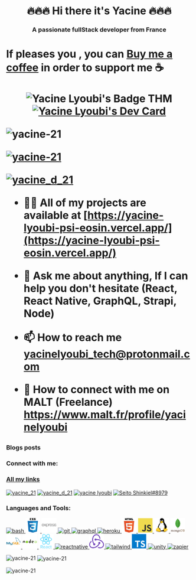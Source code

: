 ### <h1 align='center'>🔥🔥🔥 Hi there it's Yacine 🔥🔥🔥</h1>
<h3 align="center">A passionate fullStack developer from France</h3>
<h1> If pleases you , you can <a href="https://www.buymeacoffee.com/yacinelyoubi">Buy me a coffee</a> in order to support me ☕ <h1> 

<div align='center'>
<img src="https://tryhackme-badges.s3.amazonaws.com/nightstandvisiti.png" width="500" alt="Yacine Lyoubi's Badge THM"/>
</div>
      
      
<div align='center'>
      <a href="https://app.daily.dev/yacine_21"><img src="https://api.daily.dev/devcards/7a7698e5b6974529a4fbc5caa173756c.png?r=0yj" alt="Yacine Lyoubi's Dev Card"/></a>
</div>


<p align="left"> <img src="https://komarev.com/ghpvc/?username=yacine-21&label=Profile%20views&color=0e75b6&style=flat" alt="yacine-21" /> </p>

<p align="left"> <a href="https://github.com/ryo-ma/github-profile-trophy"><img src="https://github-profile-trophy.vercel.app/?username=yacine-21" alt="yacine-21" /></a> </p>

<p align="left"> <a href="https://twitter.com/yacine_d_21" target="blank"><img src="https://img.shields.io/twitter/follow/yacine_d_21?logo=twitter&style=for-the-badge" alt="yacine_d_21" /></a> </p>

- 👨‍💻 All of my projects are available at [https://yacine-lyoubi-psi-eosin.vercel.app/](https://yacine-lyoubi-psi-eosin.vercel.app/)

- 💬 Ask me about anything, If I can help you don't hesitate **(React, React Native, GraphQL, Strapi, Node)**

- 📫 How to reach me **yacinelyoubi_tech@protonmail.com**

- 💼 How to connect with me on MALT (Freelance)  **https://www.malt.fr/profile/yacinelyoubi**

### Blogs posts
<!-- BLOG-POST-LIST:START -->
<!-- BLOG-POST-LIST:END -->

<h3 align="left">Connect with me:</h3>
<h3 align="left"><a href="https://bio.link/yacine_lyoubi" target="_blank">All my links</a></h3>
<p align="left">
<a href="https://app.daily.dev/yacine_21" target="blank"><img align="center" src="https://raw.githubusercontent.com/rahuldkjain/github-profile-readme-generator/master/src/images/icons/Social/devto.svg" alt="yacine_21" height="30" width="40" /></a>
<a href="https://twitter.com/yacine_d_21" target="blank"><img align="center" src="https://raw.githubusercontent.com/rahuldkjain/github-profile-readme-generator/master/src/images/icons/Social/twitter.svg" alt="yacine_d_21" height="30" width="40" /></a>
<a href="https://www.linkedin.com/in/yacine-lyoubi/" target="blank"><img align="center" src="https://raw.githubusercontent.com/rahuldkjain/github-profile-readme-generator/master/src/images/icons/Social/linked-in-alt.svg" alt="yacine lyoubi" height="30" width="40" /></a>
<a href="https://discord.gg/Seito Shinkiel#8979" target="blank"><img align="center" src="https://raw.githubusercontent.com/rahuldkjain/github-profile-readme-generator/master/src/images/icons/Social/discord.svg" alt="Seito Shinkiel#8979" height="30" width="40" /></a>
</p>

<h3 align="left">Languages and Tools:</h3>
<p align="left"> <a href="https://www.gnu.org/software/bash/" target="_blank" rel="noreferrer"> <img src="https://www.vectorlogo.zone/logos/gnu_bash/gnu_bash-icon.svg" alt="bash" width="40" height="40"/> </a> <a href="https://www.w3schools.com/css/" target="_blank" rel="noreferrer"> <img src="https://raw.githubusercontent.com/devicons/devicon/master/icons/css3/css3-original-wordmark.svg" alt="css3" width="40" height="40"/> </a> <a href="https://expressjs.com" target="_blank" rel="noreferrer"> <img src="https://raw.githubusercontent.com/devicons/devicon/master/icons/express/express-original-wordmark.svg" alt="express" width="40" height="40"/> </a> <a href="https://git-scm.com/" target="_blank" rel="noreferrer"> <img src="https://www.vectorlogo.zone/logos/git-scm/git-scm-icon.svg" alt="git" width="40" height="40"/> </a> <a href="https://graphql.org" target="_blank" rel="noreferrer"> <img src="https://www.vectorlogo.zone/logos/graphql/graphql-icon.svg" alt="graphql" width="40" height="40"/> </a> <a href="https://heroku.com" target="_blank" rel="noreferrer"> <img src="https://www.vectorlogo.zone/logos/heroku/heroku-icon.svg" alt="heroku" width="40" height="40"/> </a> <a href="https://www.w3.org/html/" target="_blank" rel="noreferrer"> <img src="https://raw.githubusercontent.com/devicons/devicon/master/icons/html5/html5-original-wordmark.svg" alt="html5" width="40" height="40"/> </a> <a href="https://developer.mozilla.org/en-US/docs/Web/JavaScript" target="_blank" rel="noreferrer"> <img src="https://raw.githubusercontent.com/devicons/devicon/master/icons/javascript/javascript-original.svg" alt="javascript" width="40" height="40"/> </a> <a href="https://www.linux.org/" target="_blank" rel="noreferrer"> <img src="https://raw.githubusercontent.com/devicons/devicon/master/icons/linux/linux-original.svg" alt="linux" width="40" height="40"/> </a> <a href="https://www.mongodb.com/" target="_blank" rel="noreferrer"> <img src="https://raw.githubusercontent.com/devicons/devicon/master/icons/mongodb/mongodb-original-wordmark.svg" alt="mongodb" width="40" height="40"/> </a> <a href="https://www.mysql.com/" target="_blank" rel="noreferrer"> <img src="https://raw.githubusercontent.com/devicons/devicon/master/icons/mysql/mysql-original-wordmark.svg" alt="mysql" width="40" height="40"/> </a> <a href="https://nodejs.org" target="_blank" rel="noreferrer"> <img src="https://raw.githubusercontent.com/devicons/devicon/master/icons/nodejs/nodejs-original-wordmark.svg" alt="nodejs" width="40" height="40"/> </a> <a href="https://reactjs.org/" target="_blank" rel="noreferrer"> <img src="https://raw.githubusercontent.com/devicons/devicon/master/icons/react/react-original-wordmark.svg" alt="react" width="40" height="40"/> </a> <a href="https://reactnative.dev/" target="_blank" rel="noreferrer"> <img src="https://reactnative.dev/img/header_logo.svg" alt="reactnative" width="40" height="40"/> </a> <a href="https://redux.js.org" target="_blank" rel="noreferrer"> <img src="https://raw.githubusercontent.com/devicons/devicon/master/icons/redux/redux-original.svg" alt="redux" width="40" height="40"/> </a> <a href="https://tailwindcss.com/" target="_blank" rel="noreferrer"> <img src="https://www.vectorlogo.zone/logos/tailwindcss/tailwindcss-icon.svg" alt="tailwind" width="40" height="40"/> </a> <a href="https://www.typescriptlang.org/" target="_blank" rel="noreferrer"> <img src="https://raw.githubusercontent.com/devicons/devicon/master/icons/typescript/typescript-original.svg" alt="typescript" width="40" height="40"/> </a> <a href="https://unity.com/" target="_blank" rel="noreferrer"> <img src="https://www.vectorlogo.zone/logos/unity3d/unity3d-icon.svg" alt="unity" width="40" height="40"/> </a> <a href="https://zapier.com" target="_blank" rel="noreferrer"> <img src="https://www.vectorlogo.zone/logos/zapier/zapier-icon.svg" alt="zapier" width="40" height="40"/> </a> </p>

<p><img align="left" src="https://github-readme-stats.vercel.app/api/top-langs?username=yacine-21&show_icons=true&locale=en&layout=compact" alt="yacine-21" /></p>

<p>&nbsp;<img align="center" src="https://github-readme-stats.vercel.app/api?username=yacine-21&show_icons=true&locale=en" alt="yacine-21" /></p>

<p><img align="center" src="https://github-readme-streak-stats.herokuapp.com/?user=yacine-21&" alt="yacine-21" /></p>

